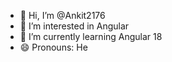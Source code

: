 - 👋 Hi, I’m @Ankit2176
- 👀 I’m interested in Angular
- 🌱 I’m currently learning Angular 18 
- 😄 Pronouns: He

